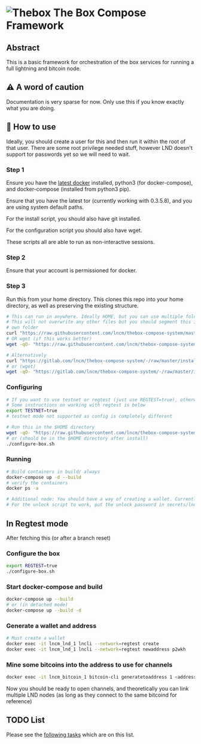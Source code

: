 
# ![Thebox](https://gitlab.com/lncm/thebox-compose-system/-/raw/master/thebox-small.png "box") The Box Compose Framework 

## Abstract

This is a basic framework for orchestration of the box services for running a full lightning and bitcoin node.

## ⚠️ A word of caution

Documentation is very sparse for now. Only use this if you know exactly what you are doing.

## 📝 How to use

Ideally, you should create a user for this and then run it within the root of that user. There are some root privilege needed stuff, however LND doesn't support tor passwords yet so we will need to wait.

### Step 1

Ensure you have the [latest docker](https://docs.docker.com/install/linux/docker-ce/ubuntu/) installed, python3 (for docker-compose), and docker-compose (installed from python3 pip).

Ensure that you have the latest tor (currently working with 0.3.5.8), and you are using system default paths.

For the install script, you should also have git installed.

For the configuration script you should also have wget.

These scripts all are able to run as non-interactive sessions.

### Step 2

Ensure that your account is permissioned for docker.

### Step 3

Run this from your home directory. This clones this repo into your home directory, as well as preserving the existing structure.

```bash
# This can run in anywhere. Ideally HOME, but you can use multiple folders with different installs if you wish to keep things separate
# This will not overwrite any other files but you should segment this in its
# own folder
curl "https://raw.githubusercontent.com/lncm/thebox-compose-system/master/install-box.sh" | sh
# OR wget (if this works better)
wget -qO- "https://raw.githubusercontent.com/lncm/thebox-compose-system/master/install-box.sh" | sh

# Alternatively
curl "https://gitlab.com/lncm/thebox-compose-system/-/raw/master/install-box.sh" | sh
# or (wget)
wget -qO- "https://gitlab.com/lncm/thebox-compose-system/-/raw/master/install-box.sh" | sh
```

### Configuring

```bash
# If you want to use testnet or regtest (just use REGTEST=true), otherwise we will use mainnet by default and be #reckless
# Some instructions on working with regtest is below
export TESTNET=true
# testnet mode not supported as config is completely different

# Run this in the $HOME directory
wget -qO- "https://raw.githubusercontent.com/lncm/thebox-compose-system/master/configure-box.sh" | sh
# or (should be in the $HOME directory after install)
./configure-box.sh
```

### Running

```bash
# Build containers in build/ always
docker-compose up -d --build
# verify the containers
docker ps -a

# Additional node: You should have a way of creating a wallet. Currently this container does not have a create wallet container.
# For the unlock script to work, put the unlock password in secrets/lnd-password.txt
```


## In Regtest mode

After fetching this (or after a branch reset)

### Configure the box

```bash
export REGTEST=true
./configure-box.sh
```

### Start docker-compose and build

```bash
docker-compose up --build
# or (in detached mode)
docker-compose up --build -d
```

### Generate a wallet and address

```bash
# Must create a wallet
docker exec -it lncm_lnd_1 lncli --network=regtest create
docker exec -it lncm_lnd_1 lncli --network=regtest newaddress p2wkh
```

### Mine some bitcoins into the address to use for channels

```bash
docker exec -it lncm_bitcoin_1 bitcoin-cli generatetoaddress 1 <address-generated>
```

Now you should be ready to open channels, and theoretically you can link multiple LND nodes (as long as they connect to the same bitcoind for reference)


## TODO List

Please see the [following tasks](https://github.com/lncm/thebox-compose-system/issues?q=is%3Aissue+is%3Aopen+label%3ATODO) which are on this list.

